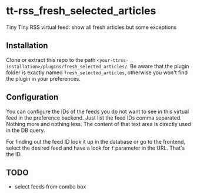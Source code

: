tt-rss_fresh_selected_articles
==============================

Tiny Tiny RSS virtual feed: show all fresh articles but some exceptions

Installation
------------

Clone or extract this repo to the path `<your-ttrss-installation>/plugins/fresh_selected_articles/`. Be aware that the plugin folder is exactly named `fresh_selected_articles`, otherwise you won't find the plugin in your preferences.

Configuration
-------------

You can configure the IDs of the feeds you do not want to see in this virtual feed in the preference backend. Just list the feed IDs comma separated. Nothing more and nothing less. The content of that text area is directly used in the DB query. 

For finding out the feed ID look it up in the database or go to the frontend, select the desired feed and have a look for `f` parameter in the URL. That's the ID.

TODO
----

* select feeds from combo box

